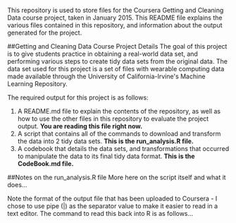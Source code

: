 This repository is used to store files for the Coursera Getting and Cleaning Data course project, taken in January 2015.  This README file explains the various files contained in this repository, and information about the output generated for the project.

##Getting and Cleaning Data Course Project Details
The goal of this project is to give students practice in obtaining a real-world data set, and performing various steps to create tidy data sets from the original data.  The data set used for this project is a set of files with wearable computing data made available through the University of California-Irvine's Machine Learning Repository.  

The required output for this project is as follows:

1. A README.md file to explain the contents of the repository, as well as how to use the other files in this repository to evaluate the project output.  **You are reading this file right now.**
2. A script that contains all of the commands to download and transform the data into 2 tidy data sets.  **This is the run_analysis.R file.**
3. A codebook that details the data sets, and transformations that occurred to manipulate the data to its final tidy data format.  **This is the CodeBook.md file.**

##Notes on the run_analysis.R file
More here on the script itself and what it does...

Note the format of the output file that has been uploaded to Coursera - I chose to use pipe (|) as the separator value to make it easier to read in a text editor.  The command to read this back into R is as follows...


